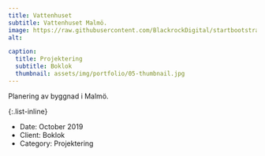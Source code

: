 ```yaml
---
title: Vattenhuset
subtitle: Vattenhuset Malmö.
image: https://raw.githubusercontent.com/BlackrockDigital/startbootstrap-agency/master/src/assets/img/portfolio/05-full.jpg
alt: 

caption:
  title: Projektering
  subtitle: Boklok
  thumbnail: assets/img/portfolio/05-thumbnail.jpg
---
```

Planering av byggnad i Malmö.

{:.list-inline}
- Date: October 2019
- Client: Boklok
- Category: Projektering

